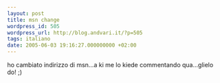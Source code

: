 ```yaml
---
layout: post
title: msn change
wordpress_id: 505
wordpress_url: http://blog.andvari.it/?p=505
tags: italiano
date: 2005-06-03 19:16:27.000000000 +02:00
---
```

ho cambiato indirizzo di msn...a ki me lo kiede commentando qua...glielo do! ;)
